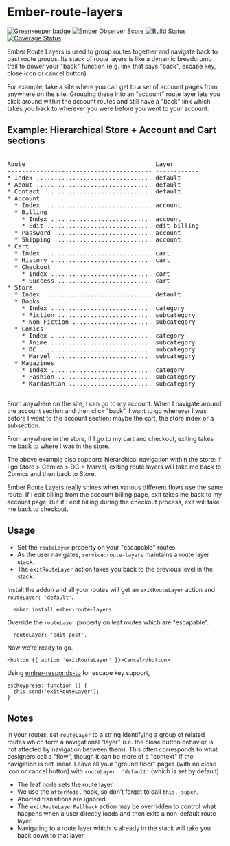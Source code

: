 # Ember-route-layers

[![Greenkeeper badge](https://badges.greenkeeper.io/dollarshaveclub/ember-route-layers.svg)](https://greenkeeper.io/)
[![Ember Observer Score](http://emberobserver.com/badges/ember-route-layers.svg)](http://emberobserver.com/addons/ember-route-layers)
[![Build Status](https://travis-ci.org/dollarshaveclub/ember-route-layers.svg?branch=master)](https://travis-ci.org/dollarshaveclub/ember-route-layers)
[![Coverage Status](https://coveralls.io/repos/github/dollarshaveclub/ember-route-layers/badge.svg?branch=master)](https://coveralls.io/github/dollarshaveclub/ember-route-layers?branch=master)

Ember Route Layers is used to group routes together and navigate back to past route groups. Its stack of route layers is like a dynamic breadcrumb trail to power your "back" function (e.g. link that says "back", escape key, close icon or cancel button).

For example, take a site where you can get to a set of account pages from anywhere on the site. Grouping these into an "account" route layer lets you click around within the account routes and still have a "back" link which takes you back to wherever you were before you went to your account.

## Example: Hierarchical Store + Account and Cart sections

<pre>

Route                                    Layer
---------------------------------------- ------------
* Index ................................ default
* About ................................ default
* Contact .............................. default
* Account
  * Index .............................. account
  * Billing
    * Index ............................ account
    * Edit ............................. edit-billing
  * Password ........................... account
  * Shipping ........................... account
* Cart
  * Index .............................. cart
  * History ............................ cart
  * Checkout
    * Index ............................ cart
    * Success .......................... cart
* Store
  * Index .............................. default
  * Books
    * Index ............................ category
    * Fiction .......................... subcategory
    * Non-Fiction ...................... subcategory
  * Comics
    * Index ............................ category
    * Anime ............................ subcategory
    * DC ............................... subcategory
    * Marvel ........................... subcategory
  * Magazines
    * Index ............................ category
    * Fashion .......................... subcategory
    * Kardashian ....................... subcategory

</pre>

From anywhere on the site, I can go to my account. When I navigate around the account section and then click "back", I want to go wherever I was before I went to the account section: maybe the cart, the store index or a subsection.

From anywhere in the store, if I go to my cart and checkout, exiting takes me back to where I was in the store.

The above example also supports hierarchical navigation within the store: if I go Store > Comics > DC > Marvel, exiting route layers will take me back to Comics and then back to Store.

Ember Route Layers really shines when various different flows use the same route. If I edit billing from the account billing page, exit takes me back to my account page. But if I edit billing during the checkout process, exit will take me back to checkout.

## Usage

* Set the `routeLayer` property on your "escapable" routes.
* As the user navigates, `service:route-layers` maintains a route layer stack.
* The `exitRouteLayer` action takes you back to the previous level in the stack.

Install the addon and all your routes will get an `exitRouteLayer` action and `routeLayer: 'default'`.

```
  ember install ember-route-layers
```

Override the `routeLayer` property on leaf routes which are "escapable".

```
  routeLayer: 'edit-post',
```

Now we’re ready to go.

```
<button {{ action 'exitRouteLayer' }}>Cancel</button>
```

Using [ember-responds-to](https://github.com/dollarshaveclub/ember-responds-to) for escape key support,

```
escKeypress: function () {
  this.send('exitRouteLayer');
}
```

## Notes

In your routes, set `routeLayer` to a string identifying a group of related routes which form a navigational "layer" (i.e. the close button behavior is not affected by navigation between them). This often corresponds to what designers call a "flow", though it can be more of a "context" if the navigation is not linear. Leave all your "ground floor" pages (with no close icon or cancel button) with `routeLayer: 'default'` (which is set by default).

* The leaf node sets the route layer.
* We use the `afterModel` hook, so don’t forget to call `this._super`.
* Aborted transitions are ignored.
* The `exitRouteLayerFallback` action may be overridden to control what happens when a user directly loads and then exits a non-default route layer.
* Navigating to a route layer which is already in the stack will take you back down to that layer.
